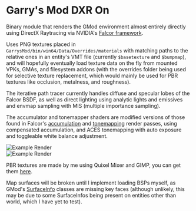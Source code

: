 # Garry's Mod DXR On

Binary module that renders the GMod environment almost entirely directly using DirectX Raytracing via NVIDIA's [Falcor framework](https://developer.nvidia.com/falcor).  

Uses PNG textures placed in `GarrysMod/bin/win64/Data/Overrides/materials` with matching paths to the relative ones in an entity's VMT file (currently `$basetexture` and `$bumpmap`), and will hopefully eventually load texture data on the fly from mounted VPKs, GMAs, and filesystem addons (with the overrides folder being used for selective texture replacement, which would mainly be used for PBR textures like occlusion, metalness, and roughness).  

The iterative path tracer currently handles diffuse and specular lobes of the Falcor BSDF, as well as direct lighting using analytic lights and emissives and envmap sampling with MIS (multiple importance sampling).  

The accumulator and tonemapper shaders are modified versions of those found in Falcor's [accumulation](https://github.com/NVIDIAGameWorks/Falcor/blob/master/Source/RenderPasses/AccumulatePass) and [tonemapping](https://github.com/NVIDIAGameWorks/Falcor/tree/master/Source/RenderPasses/ToneMapper) render passes, using compensated accumulation, and ACES tonemapping with auto exposure and toggleable white balance adjustment.  

![Example Render](https://github.com/Derpius/gmod-dxr/blob/master/Screenshots/PBR%20Textures.png)  
![Example Render](https://github.com/Derpius/gmod-dxr/blob/master/Screenshots/ragdolls.png)  

PBR textures are made by me using Quixel Mixer and GIMP, you can get them [here](https://github.com/Derpius/gmod-dxr-pbr).  

Map surfaces will be broken until I implement loading BSPs myself, as GMod's [SurfaceInfo](https://wiki.facepunch.com/gmod/SurfaceInfo) classes are missing key faces (although unlikely, this may be due to some SurfaceInfos being present on entities other than world, which I have yet to test).
